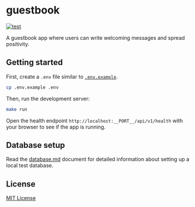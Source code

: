 # guestbook

<p>
    <a href="https://github.com/dlbarduzzi/guestbook/actions/workflows/test.yaml" target="_blank" rel="noopener">
        <img src="https://github.com/dlbarduzzi/guestbook/actions/workflows/test.yaml/badge.svg" alt="test" />
    </a>
</p>

A guestbook app where users can write welcoming messages and spread positivity.

## Getting started

First, create a `.env` file similar to [`.env.example`](./.env.example).

```sh
cp .env.example .env
```

Then, run the development server:

```sh
make run
```

Open the health endpoint `http://localhost:__PORT__/api/v1/health` with your browser to see if the app is running.

## Database setup

Read the [database.md](./docs/database.md) document for detailed information about setting up a local test database.

## License

[MIT License](./LICENSE)
